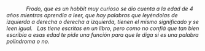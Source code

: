 <h6>             Frodo, que es un hobbit muy curioso se dio cuenta a la edad de 4 años mientras aprendía a leer, que hay palabras que leyéndolas de izquierda a derecha o derecha a izquierda, tienen el mismo significado y se leen igual.   Las tiene escritas en un libro, pero como no confiá que tan bien escribía a esas edad te pide una función para que le diga si es una palabra polindroma o no.<br/></h6>